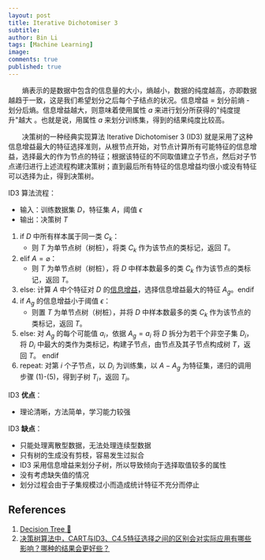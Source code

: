 ```yaml
---
layout: post
title: Iterative Dichotomiser 3
subtitle:
author: Bin Li
tags: [Machine Learning]
image: 
comments: true
published: true
---
```



　　熵表示的是数据中包含的信息量的大小，熵越小，数据的纯度越高，亦即数据越趋于一致，这是我们希望划分之后每个子结点的状况。信息增益 = 划分前熵 - 划分后熵。信息增益越大，则意味着使用属性 $a$ 来进行划分所获得的"纯度提升"越大 。也就是说，用属性 $a$ 来划分训练集，得到的结果纯度比较高。

　　决策树的一种经典实现算法 Iterative Dichotomiser 3 (ID3) 就是采用了这种信息增益最大的特征选择准则，从根节点开始，对节点计算所有可能特征的信息增益，选择最大的作为节点的特征；根据该特征的不同取值建立子节点，然后对子节点递归进行上述流程构建决策树；直到最后所有特征的信息增益均很小或没有特征可以选择为止，得到决策树。


ID3 算法流程：
* 输入：训练数据集 $D$，特征集 $A$，阈值 $\epsilon$
* 输出：决策树 $T$

1. if $D$ 中所有样本属于同一类 $C_k$：
    * 则 $T$ 为单节点树（树桩），将类 $C_k$ 作为该节点的类标记，返回 $T$。
2. elif $A=\varnothing$：
    * 则 $T$ 为单节点树（树桩），将 $D$ 中样本数最多的类 $C_k$ 作为该节点的类标记，返回 $T$。
3. else: 计算 $A$ 中个特征对 $D$ 的[信息增益](http://gitlinux.net/2018-09-11-decision-tree/#111-%E4%BF%A1%E6%81%AF%E5%A2%9E%E7%9B%8A-information-gain)，选择信息增益最大的特征 $A_g$。endif
4. if $A_g$ 的信息增益小于阈值 $\epsilon$：
    * 则置 $T$ 为单节点树（树桩），并将 $D$ 中样本数最多的类 $C_k$ 作为该节点的类标记，返回 $T$。
5. else: 对 $A_g$ 的每个可能值 $a_i$，依据  $A_g=a_i$ 将 $D$ 拆分为若干个非空子集 $D_i$，将 $D_i$ 中最大的类作为类标记，构建子节点，由节点及其子节点构成树 $T$，返回 $T$。 endif
6. repeat: 对第 $i$ 个子节点，以 $D_i$ 为训练集，以 $A-{A_g}$ 为特征集，递归的调用步骤 (1)-(5)，得到子树 $T_i$，返回 $T_i$。


ID3 **优点**：
* 理论清晰，方法简单，学习能力较强

ID3 **缺点**：
* 只能处理离散型数据，无法处理连续型数据
* 只有树的生成没有剪枝，容易发生过拟合
* ID3 采用信息增益来划分子树，所以导致倾向于选择取值较多的属性
* 没有考虑缺失值的情况
* 划分过程会由于子集规模过小而造成统计特征不充分而停止

## References
1. [Decision Tree 🌲](http://gitlinux.net/2018-09-11-decision-tree/)
2. [决策树算法中，CART与ID3、C4.5特征选择之间的区别会对实际应用有哪些影响？哪种的结果会更好些？](https://www.zhihu.com/question/27205203)